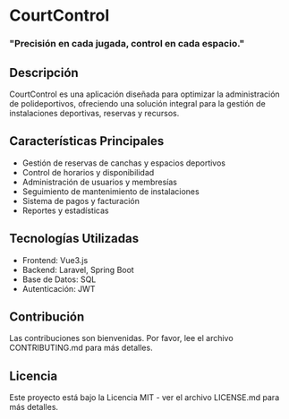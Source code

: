# CourtControl

### "Precisión en cada jugada, control en cada espacio."

## Descripción
CourtControl es una aplicación diseñada para optimizar la administración de polideportivos, ofreciendo una solución integral para la gestión de instalaciones deportivas, reservas y recursos.

## Características Principales
- Gestión de reservas de canchas y espacios deportivos
- Control de horarios y disponibilidad
- Administración de usuarios y membresías
- Seguimiento de mantenimiento de instalaciones
- Sistema de pagos y facturación
- Reportes y estadísticas

## Tecnologías Utilizadas
- Frontend: Vue3.js
- Backend: Laravel, Spring Boot
- Base de Datos: SQL
- Autenticación: JWT


## Contribución
Las contribuciones son bienvenidas. Por favor, lee el archivo CONTRIBUTING.md para más detalles.

## Licencia
Este proyecto está bajo la Licencia MIT - ver el archivo LICENSE.md para más detalles.


